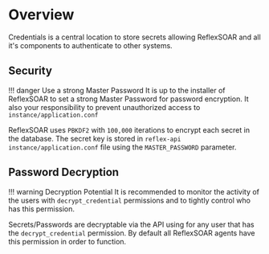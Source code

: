 # Overview
Credentials is a central location to store secrets allowing ReflexSOAR and all it's components to authenticate to other systems.

## Security

!!! danger Use a strong Master Password
    It is up to the installer of ReflexSOAR to set a strong Master Password for password encryption.  It also your responsibility to prevent unauthorized access to `instance/application.conf`

ReflexSOAR uses `PBKDF2` with `100,000` iterations to encrypt each secret in the database.  The secret key is stored in `reflex-api` `instance/application.conf` file using the `MASTER_PASSWORD` parameter.  

## Password Decryption

!!! warning Decryption Potential
    It is recommended to monitor the activity of the users with `decrypt_credential` permissions and to tightly control who has this permission.

Secrets/Passwords are decryptable via the API using for any user that has the `decrypt_credential` permission.  By default all ReflexSOAR agents have this permission in order to function.